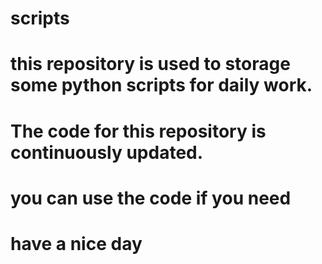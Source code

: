 # scripts
# this repository is used to storage some python scripts for daily work.
# The code for this repository is continuously updated.
# you can use the code if you need
# have a nice day
